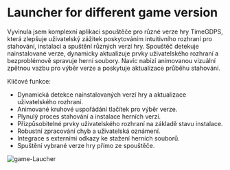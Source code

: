 # Launcher for different game version


Vyvinula jsem komplexní aplikaci spouštěče pro různé verze hry TimeGDPS, která zlepšuje uživatelský zážitek poskytováním intuitivního rozhraní pro stahování, instalaci a spuštění různých verzí hry. Spouštěč detekuje nainstalované verze, dynamicky aktualizuje prvky uživatelského rozhraní a bezproblémově spravuje herní soubory. Navíc nabízí animovanou vizuální zpětnou vazbu pro výběr verze a poskytuje aktualizace průběhu stahování.

Klíčové funkce:

 - Dynamická detekce nainstalovaných verzí hry a aktualizace uživatelského rozhraní.
 - Animované kruhové uspořádání tlačítek pro výběr verze.
 - Plynulý proces stahování a instalace herních verzí.
 - Přizpůsobitelné prvky uživatelského rozhraní na základě stavu instalace.
 - Robustní zpracování chyb a uživatelská oznámení.
 - Integrace s externími odkazy ke stažení herních souborů.
 - Spuštění vybrané verze hry přímo ze spouštěče.

<img src="https://i.ibb.co/wy9RnJ3/game-Laucher.png" alt="game-Laucher" border="0">
